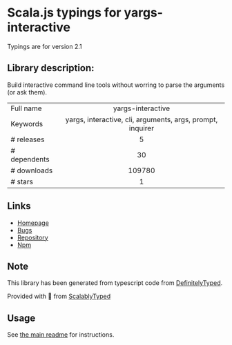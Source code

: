 
# Scala.js typings for yargs-interactive

Typings are for version 2.1

## Library description:
Build interactive command line tools without worring to parse the arguments (or ask them).

|                    |                 |
| ------------------ | :-------------: |
| Full name          | yargs-interactive |
| Keywords           | yargs, interactive, cli, arguments, args, prompt, inquirer |
| # releases         | 5 |
| # dependents       | 30 |
| # downloads        | 109780 |
| # stars            | 1 |

## Links
- [Homepage](https://github.com/nanovazquez/yargs-interactive#readme)
- [Bugs](https://github.com/nanovazquez/yargs-interactive/issues)
- [Repository](https://github.com/nanovazquez/yargs-interactive)
- [Npm](https://www.npmjs.com/package/yargs-interactive)
    


## Note
This library has been generated from typescript code from [DefinitelyTyped](https://definitelytyped.org).

Provided with :purple_heart: from [ScalablyTyped](https://github.com/oyvindberg/ScalablyTyped)

## Usage
See [the main readme](../../readme.md) for instructions.


